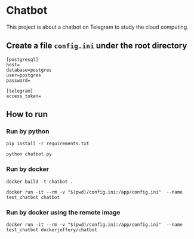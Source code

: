 # Chatbot
This project is about a chatbot on Telegram to study the cloud computing.

## Create a file `config.ini` under the root directory
```
[postgresql]
host=
database=postgres
user=postgres
password=

[telegram]
access_token=
``` 

## How to run

### Run by python
```
pip install -r requirements.txt

python chatbot.py
```

### Run by docker
```
docker build -t chatbot .

docker run -it --rm -v "$(pwd)/config.ini:/app/config.ini"  --name test_chatbot chatbot
```

### Run by docker using the remote image
```
docker run -it --rm -v "$(pwd)/config.ini:/app/config.ini"  --name test_chatbot dockerjeffery/chatbot
```
